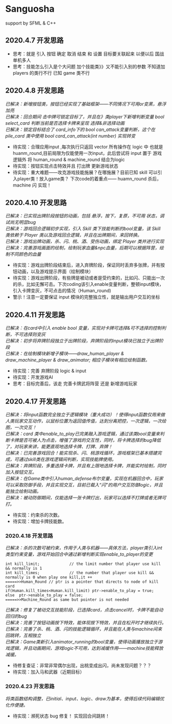 # Sanguosha
support by SFML &amp; C++  
## 2020.4.7 开发思路  
* 思考：就是 引入 按钮 确定 取消 结束 和 设置 目标要关联起来   以便以后 国战  单机多人   
* 思考：技能怎么引入是个大问题  加个技能类》》又不能引入别的参数   不知道加players 的类行不行  已知 game 类不行  
## 2020.4.8 开发思路  
*已解决：新增按钮类，按钮已经实现了基础框架——不同情况下可用or变黑，悬浮加亮  
已解决：回合期间 击中牌可锁定目标了，并且在》类player下新增判断变量 bool select_card 判断当前是否选择卡牌来呈现 选择&非选择动画  
已解决：锁定目标结合了 card_info下的 bool can_attack变量判断，这个在 pile_card 类中使用 bool card_can_attack(int number) 实现转变*   
* 待实现：合理应用input ,每次执行只返回 vector 所有操作在 logic 中 也就是huanm_round,目前局限为仅能使用一次input，此后尝试将 input 置于 游戏逻辑外 将 human_round & machine_round 结合为logic  
* 待实现：按钮实现点击特效并且 打出牌 更新游戏状态   
* 待实现：重大难题——攻克游戏技能施展？在哪施展？目前已知 skill 可以引入player类！放入game类？ 下次code的着重点—— huamn_round 杀后，machine 闪 实现！
## 2020.4.10 开发思路 
*已解决：已实现出牌阶段按钮的动画，包括 悬浮，按下，复原，不可用 状态，调试尚无明显bug   
已解决：游戏回合逻辑初步实现，引入 Skill 类下技能判断的bool变量，该 Skill 类依赖于 Player 类以及游戏回合逻辑，并且在出牌期间，来回转换。   
已解决：游戏出牌动画，杀、闪、桃、酒、受伤动画，绑定 Player 类并进行实现   
已解决：完善游戏画面的绘制，绘制玩家血量&npc血量，后期可以根据阵营，绘制不同颜色的血量*
* 待实现：游戏出牌阶段结束后，进入弃牌阶段，保证同时丢弃多张牌，并有按钮动画，以及游戏提示界面（绘制模块）
* 待实现：游戏出牌阶段，有些牌是被动或者是受约束的，比如闪、只能出一次的杀，比如无懈可击。下次coding该引入enable变量判断，整顿input模块，引入卡牌变灰，不可点击的情况（Human_round)     
* 警示！注意一定要保证 input 模块的完整独立性，就是输出用户交互的坐标
## 2020.4.11 开发思路
*已解决：在card中引入 enable bool 变量，实现对卡牌可选择&可不选择的控制判断，不可选择则变灰    
已解决：初步将弃牌阶段独立于出牌阶段，弃牌阶段的input模块已独立于出牌阶段    
已解决：在绘制模块新增子模块——draw_human_player & draw_machine_player & draw_animator; 相应子模块有相应绘制函数。*    
* 待实现：完善 弃牌阶段 logic & input   
* 待实现：开发游戏AI   
* 思考：目标完善后，该走 完善卡牌武将阵营  还是  新增游戏玩家
## 2020.4.17 开发思路
*已解决：将input函数完全独立于逻辑模块（重大成功）！使得input函数仅用来做人类玩家交互动作，以鼠标位置为返回值传值，达到分离把控，一次逻辑，一次绘图，一次交互！   
已解决：card 类中enable_to_play已完美融入游戏逻辑，通过该类bool变量来判断卡牌是否可被人为点击，增强了游戏的交互性，同时，将卡牌选择的bug降低了，对玩家来讲，能更直观地选择卡牌、打牌、弃牌！   
已解决：已完善游戏回合！能实现杀、闪、桃游戏循环，游戏框架已基本搭建完成，可通过skill类在游戏逻辑间判断，实现技能牌使用。   
已解决：弃牌阶段，多重选择卡牌，并且有上限地选择卡牌，并能实时绘制，同时加入按钮交互。  
已解决：在Game类中引入human_defense布尔变量，实现在机器回合中，玩家可以采取防御手段，并且实现交互，目前已载入“闪”的用户交互防御logic，并且能独立绘制动画。   
已解决：被动防御期间，仅能选择一张卡牌打出，玩家可以选择不打牌或者无牌可打。*
* 待实现：约束杀的次数。    
* 待实现：增加卡牌技能数。 
### 2020.4.18 开发思路
*已解决：杀的次数可被约束，作用于人类与机器——具体方法，player类引入int类型约束变量，游戏开始回合中通过新增判断实现enable_to_player的变更*
``` 
int kill_limit;             // the limit number that player use kill && normally is 1
int kill_times;             // the number that player use kill && normally is 0 when play one kill,it ++  
=====>>Human_Round // ptr is a pointer that directs to node of kill card 
if(Human.kill_times<Human.kill_limit) ptr->enable_to_play = true;
else  ptr->enable_to_play = false;
=====>>Machine_Round as same but pointer is not needed
```  
*已解决：修复了被动交互技能阶段，已选择card，点击cancel时，卡牌不能自动回归的bug    
已解决：完善了按钮动画按下特效，能体现按下特效，并且在松开时才继续执行。   
已解决：完善了杀、桃、酒、闪的技能逻辑循环，并且能在人类与machine间来回跳转，互相独立      
已解决：Game类新引入animator_running的bool变量，使得动画播放独立于游戏逻辑，并且动画期间，游戏logic不可用，达到减缓作用——machine技能释放减缓。*   
* 待修复查证：非常非常偶尔出现，出桃变成出闪，尚未发现问题？？？    
* 待实现：加入马和武器（近期目标）    
### 2020.4.23 开发思路
*将类函数结构调整，已initial、input、logic、draw为基本，使得后续代码编辑优化作便捷。*   
* 待实现：濒死状态 bug 修复！ 实现回合间跳转！
